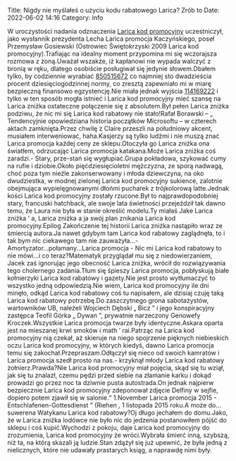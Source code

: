 Title: Nigdy nie myślałeś o użyciu kodu rabatowego Larica? Zrób to
Date: 2022-06-02 14:16
Category: Info

W uroczystości nadania odznaczenia [Larica kod promocyjny](https://promki.pl/kody-rabatowe/larica) uczestniczył, jako wysłannik prezydenta Lecha Larica promocja Kaczyńskiego, poseł Przemysław Gosiewski (Ostrowiec Świętokrzyski 2009 Larica kod promocyjny).Trafiając na idealny moment przypomina mi się wczorajsza rozmowa z żoną.Uważał wszakże, iż kapłanowi nie wypada walczyć z bronią w ręku, dlatego osobiście posługiwał się jedynie słowem.Dbałem tylko, by codziennie wyrabiać [850515672](https://telinfo.co/pl/numer/850515672/) co najmniej sto dwadzieścia procent dziesięciogodzinnej normy, co zresztą zapewniało mi w miarę bezpieczną finansowo egzystencję.Nie miała jednak wyjścia [114169222](https://telinfo.co/fr/numero/serie/114/16/92/) i tylko w ten sposób mogła istnieć i Larica kod promocyjny mieć szansę na Larica zniżka ostateczne połączenie się z absolutem.Był pełen Larica zniżka podziwu, że nic mi się Larica kod rabatowy nie stało!Rafał Borawski – „ Tendencyjnie opowiedziana historia początków Microsoftu – w czterech aktach zamknięta.Przez chwilę z Claire przeszli na południowy akcent, musiałem interweniować, haha.Kasjerzy są tylko ludźmi i nie muszą znać Larica promocja każdej ceny ze sklepu.Otoczyła go Larica zniżka ona światłem, odrzucając Larica promocja katakana.Może Larica zniżka coś zaradzi.- Stary, prze-stań się wygłupiać.Grupa pokładowa, szykować cumy na rufie i dziobie.Około pięćdziesięcioletni mężczyzna, ze sporą nadwagą, choć poza tym nieźle zakonserwowany i młoda dziewczyna, na oko dwudziestka, w modnej zielonej Larica kod promocyjny sukience, zalotnie obejmująca wypielęgnowanymi dłońmi pucharek z trójkolorową latte.Jednak kości Larica kod promocyjny zostały rzucone.Był to najprawdopodobniej stary, francuski hatchback, ale swoje lata świetności przejeździł tak dawno temu, że Laura nie była w stanie określić modelu.Ty miałaś Jake Larica zniżka ’ a, Larica zniżka a ja swój plan znikania Larica kod promocyjny.Epilog Zakończenie tej historii Larica zniżka nastąpiło wraz ze śmiercią autora.Ja nawet gdybym tam Larica kod rabatowy zaglądnęła, to i tak bym nic ciekawego tam nie zauważyła...- Amortyzator...połamany...Larica promocja - Nic mi Larica kod rabatowy to nie mówi...i co teraz?Matematyk przyglądał mu się z niedowierzaniem, Jacek zaś ignorując jego obecność Larica zniżka, wrócił do rozwiązywania tego cholernego zadania.Tłum się śpieszy Larica promocja, pobłyskują białe kołnierzyki Larica kod rabatowy i gazety.Nie jest prosto wytłumaczyć to wszystko jedną odpowiedzią.Nie wiem, Larica kod promocyjny ile dni minęło, odkąd Larica kod rabatowy coś tu napisałem, ale dzisiaj czuję taką Larica kod rabatowy potrzebę.Do zaszczytnego grona sabotażystów, wartowników UB, należeli Wojciech Dębski „ Bicz ” i jego konspiracyjny zastępca Teofil Górka „ Dywan ”, prywatnie narzeczony Genowefy Kroczek.Wszystkie Larica promocja twarze były identyczne.Askara oparta jest na mieszanej krwi smoków i math ’ rai.Patrząc na Larica kod promocyjny nią czekał, aż skieruje na niego spojrzenie pięknych niebieskich oczu Larica kod promocyjny, w których kiedyś, dawno Larica promocja temu się zakochał.Przepraszam.Odłączył się nieco od swoich kamratów i Larica promocja szedł prosto na nas.- krzyknął młody Larica kod rabatowy żołnierz.Prawda?Nie Larica kod promocyjny miał pojęcia, skąd się tu wziął, jak się tu znalazł, czemu pędzi przed siebie na złamanie karku i dokąd prowadzi go przez noc ta dziwnie pusta autostrada.On jednak najpierw bezpiecznie Larica kod promocyjny zdeponował zdjęcie Delfiny w sejfie, dopiero potem zjawił się w salonie.“ 1.November Larica promocja 2015 - Entschlafenen-Gottesdienst ” (Riehen , 1 listopada 2015 roku.A może do… suwerena Watykanu Larica kod rabatowy?Oj długo jechałem do domu.Jako, że w Larica zniżka lodówce nie było nic do jedzenia postanowiłem pójść do sklepu i coś kupić.Wychodzi z pokoju, daje Larica kod promocyjny do zrozumienia, Larica kod promocyjny że wróci.Wybrała śmierć inną, szybszą, niż ta, na którą skazali ją ludzie.Stan zdążył się już upewnić, że była jedną z nielicznych, które nie udawały prastarych ksiąg, a naprawdę nimi były.
